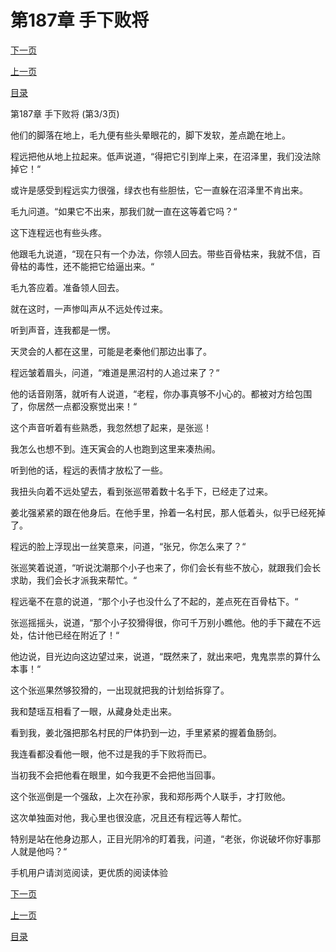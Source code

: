 <h1>第187章    手下败将</h1>
            <div><p><a href="./561_%E7%AC%AC188%E7%AB%A0_%E5%89%91%E6%96%AD%E4%BA%BA%E4%BA%A1.md">下一页</a></p><p><a href="./559_%E7%AC%AC187%E7%AB%A0_%E6%89%8B%E4%B8%8B%E8%B4%A5%E5%B0%86.md">上一页</a></p><p><a href="../">目录</a></p></div>
            <div><p>第187章    手下败将 (第3/3页)</p><p>他们的脚落在地上，毛九便有些头晕眼花的，脚下发软，差点跪在地上。</p><p>程远把他从地上拉起来。低声说道，“得把它引到岸上来，在沼泽里，我们没法除掉它！“</p><p>或许是感受到程远实力很强，绿衣也有些胆怯，它一直躲在沼泽里不肯出来。</p><p>毛九问道。“如果它不出来，那我们就一直在这等着它吗？“</p><p>这下连程远也有些头疼。</p><p>他跟毛九说道，“现在只有一个办法，你领人回去。带些百骨枯来，我就不信，百骨枯的毒性，还不能把它给逼出来。“</p><p>毛九答应着。准备领人回去。</p><p>就在这时，一声惨叫声从不远处传过来。</p><p>听到声音，连我都是一愣。</p><p>天灵会的人都在这里，可能是老秦他们那边出事了。</p><p>程远皱着眉头，问道，“难道是黑沼村的人追过来了？“</p><p>他的话音刚落，就听有人说道，“老程，你办事真够不小心的。都被对方给包围了，你居然一点都没察觉出来！“</p><p>这个声音听着有些熟悉，我忽然想了起来，是张巡！</p><p>我怎么也想不到。连天寅会的人也跑到这里来凑热闹。</p><p>听到他的话，程远的表情才放松了一些。</p><p>我扭头向着不远处望去，看到张巡带着数十名手下，已经走了过来。</p><p>姜北强紧紧的跟在他身后。在他手里，拎着一名村民，那人低着头，似乎已经死掉了。</p><p>程远的脸上浮现出一丝笑意来，问道，“张兄，你怎么来了？“</p><p>张巡笑着说道，“听说沈潮那个小子也来了，你们会长有些不放心，就跟我们会长求助，我们会长才派我来帮忙。“</p><p>程远毫不在意的说道，“那个小子也没什么了不起的，差点死在百骨枯下。“</p><p>张巡摇摇头，说道，“那个小子狡猾得很，你可千万别小瞧他。他的手下藏在不远处，估计他已经在附近了！“</p><p>他边说，目光边向这边望过来，说道，“既然来了，就出来吧，鬼鬼祟祟的算什么本事！“</p><p>这个张巡果然够狡猾的，一出现就把我的计划给拆穿了。</p><p>我和楚瑶互相看了一眼，从藏身处走出来。</p><p>看到我，姜北强把那名村民的尸体扔到一边，手里紧紧的握着鱼肠剑。</p><p>我连看都没看他一眼，他不过是我的手下败将而已。</p><p>当初我不会把他看在眼里，如今我更不会把他当回事。</p><p>这个张巡倒是一个强敌，上次在孙家，我和郑彤两个人联手，才打败他。</p><p>这次单独面对他，我心里也很没底，况且还有程远等人帮忙。</p><p>特别是站在他身边那人，正目光阴冷的盯着我，问道，“老张，你说破坏你好事那人就是他吗？“</p><p>手机用户请浏览阅读，更优质的阅读体验</p></div>
            <div><p><a href="./561_%E7%AC%AC188%E7%AB%A0_%E5%89%91%E6%96%AD%E4%BA%BA%E4%BA%A1.md">下一页</a></p><p><a href="./559_%E7%AC%AC187%E7%AB%A0_%E6%89%8B%E4%B8%8B%E8%B4%A5%E5%B0%86.md">上一页</a></p><p><a href="../">目录</a></p></div>